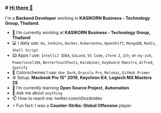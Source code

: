 ### # [Hi there 👋](https://n0nz.github.io)

I'm a **Backend Developer** working in **KASIKORN Business - Technology Group, Thailand.**

- 🔭 I’m currently working at **KASIKORN Business - Technology Group, Thailand**
- 💻 I daily use: `Go`, `Jenkins`, `Docker`, `Kubernetes`, `OpenShift`, `MongoDB`, `Redis`, `Shell Script`
- ⌨️ Apps I use: `IntelliJ IDEA`, `GoLand`, `VS Code`, `iTerm 2`, `Zsh`, `oh-my-zsh`, `Powerlevel10k`, `BetterTouchTools`, `Karabiner`, `Keyboard Maestro`, `Alfred`, `Spotify`
- 🚀 Colorschemes I use: `One Dark`, `Dracula Pro`, `Molokai`, `GitHub Primer`
- ⚙️ Setup: **Macbook Pro 15" 2019**, **Keychron K4**, **Logiech MX Masters 2S**
- 🌱 I’m currently learning **Open Source Project**, **Automation**
- 💬 Ask me about `anything`
- 📫 How to reach me: twitter.com/n0nzdotdev
- ⚡ Fun fact: I was a **Counter-Strike: Global Offensive** player.
